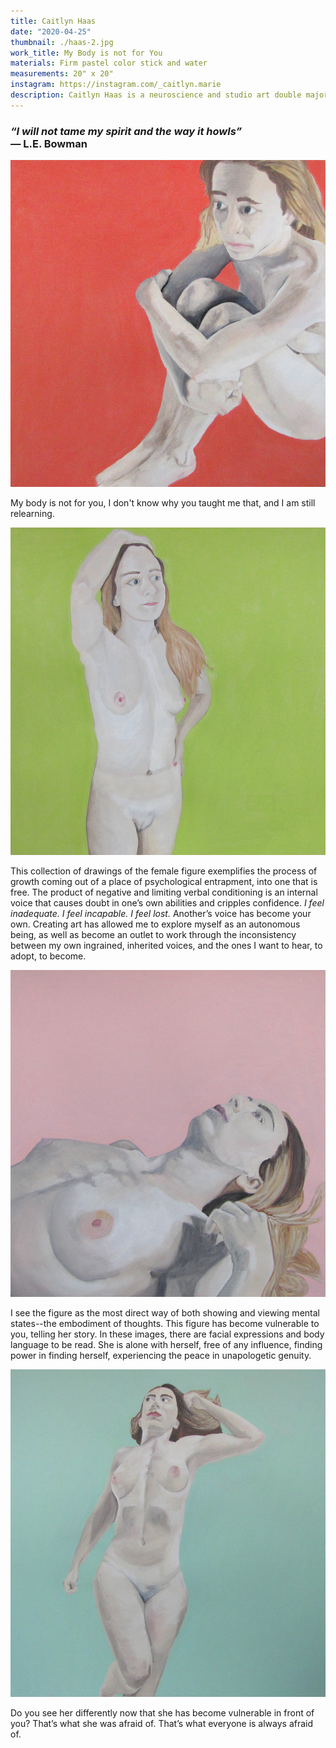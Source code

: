 ```yaml
---
title: Caitlyn Haas
date: "2020-04-25"
thumbnail: ./haas-2.jpg
work_title: My Body is not for You
materials: Firm pastel color stick and water
measurements: 20" x 20"
instagram: https://instagram.com/_caitlyn.marie
description: Caitlyn Haas is a neuroscience and studio art double major from Lexington, Ohio. Her love for creating art was fostered by her mother, whose encouragement pushed Caitlyn to pursue this passion.
---
```


### _“I will not tame my spirit and the way it howls”_ <br/> — L.E. Bowman

![Caitlyn Haas](./haas-5.jpg)

My body is not for you, I don't know why you taught me that, and I am still relearning.

![Caitlyn Haas](./haas-3.jpg)

This collection of drawings of the female figure exemplifies the process of growth coming out of a place of psychological entrapment, into one that is free. The product of negative and limiting verbal conditioning is an internal voice that causes doubt in one’s own abilities and cripples confidence. *I feel inadequate. I feel incapable. I feel lost.* Another’s voice has become your own. Creating art has allowed me to explore myself as an autonomous being, as well as become an outlet to work through the inconsistency between my own ingrained, inherited voices, and the ones I want to hear, to adopt, to become.

![Caitlyn Haas](./haas-4.jpg)

I see the figure as the most direct way of both showing and viewing mental states--the embodiment of thoughts. This figure has become vulnerable to you, telling her story. In these images, there are facial expressions and body language to be read. She is alone with herself, free of any influence, finding power in finding herself, experiencing the peace in unapologetic genuity.

![Caitlyn Haas](./haas-1.jpg)

Do you see her differently now that she has become vulnerable in front of you? That’s what she was afraid of. That’s what everyone is always afraid of.
